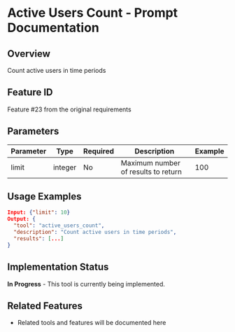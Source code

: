 # Active Users Count - Prompt Documentation

## Overview
Count active users in time periods

## Feature ID
Feature #23 from the original requirements

## Parameters
| Parameter | Type | Required | Description | Example |
|-----------|------|----------|-------------|---------|
| limit | integer | No | Maximum number of results to return | 100 |

## Usage Examples
```json
Input: {"limit": 10}
Output: {
  "tool": "active_users_count",
  "description": "Count active users in time periods",
  "results": [...]
}
```

## Implementation Status
**In Progress** - This tool is currently being implemented.

## Related Features
- Related tools and features will be documented here
